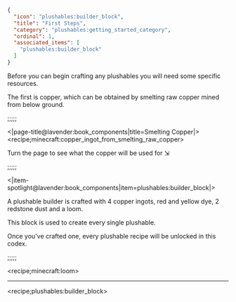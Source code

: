 ```json
{
  "icon": "plushables:builder_block",
  "title": "First Steps",
  "category": "plushables:getting_started_category",
  "ordinal": 1,
  "associated_items": [
    "plushables:builder_block"
  ]
}
```

Before you can begin crafting any plushables you will need some specific resources.


The first is copper, which can be obtained by smelting raw copper mined from below ground.

;;;;;

<|page-title@lavender:book_components|title=Smelting Copper|>
<recipe;minecraft:copper_ingot_from_smelting_raw_copper>

Turn the page to see what the copper will be used for ⇲

;;;;;

<|item-spotlight@lavender:book_components|item=plushables:builder_block|>

A plushable builder is crafted with 4 copper ingots, red and yellow dye, 2 redstone dust and a loom.


This block is used to create every single plushable.

Once you've crafted one, every plushable recipe will be unlocked in this codex.

;;;;;

<recipe;minecraft:loom>

---

<recipe;plushables:builder_block>

